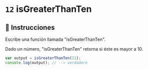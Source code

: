 # `12` isGreaterThanTen

## 📝 Instrucciones

Escribe una función llamada "isGreaterThanTen".

Dado un número, "isGreaterThanTen" retorna si éste es mayor a 10.

```Javascript
var output = isGreaterThanTen(11);
console.log(output); // --> verdadero
```